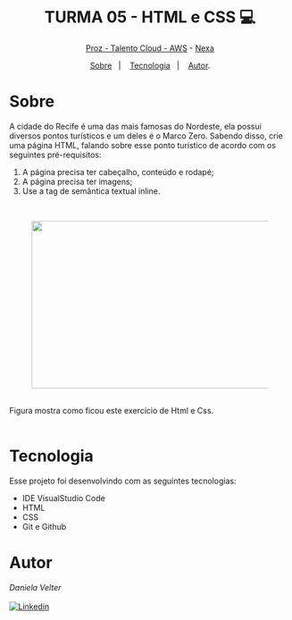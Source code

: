 <h1 align="center"> TURMA 05 -  HTML e CSS 💻 </h1>

<p align="center"> <a href="https://prozeducacao.com.br/" target="_blank">Proz - Talento Cloud - </a><a href="https://aws.amazon.com/pt/" target="_blank">AWS</a> - <a href="https://www.nexaresources.com/" target="_blank">Nexa</a> </p>

<p align="center">
<a href="#sobre">Sobre</a>&nbsp;&nbsp;&nbsp|&nbsp;&nbsp;&nbsp;
<a href="#tecnologia">Tecnologia</a>&nbsp;&nbsp;&nbsp|&nbsp;&nbsp;&nbsp;
<a href="#autor">Autor</a>.</p>

# Sobre
A cidade do Recife é uma das mais famosas do Nordeste, ela possui diversos pontos turísticos e um deles é o Marco Zero. Sabendo disso, crie uma página HTML, falando sobre esse ponto turístico de acordo com os seguintes pré-requisitos:

1.  A página precisa ter cabeçalho, conteúdo e rodapé;
2.  A página precisa ter imagens;
3.  Use a tag de semântica textual inline.

<br>


  <figure align="center">
<img src="https://github.com/Daniela2319/proz-talento-cloud-aws-nexa/assets/106537496/6814d0cc-c3e4-49d9-a94c-1ca54ae6adea" height="300" width="500">
  </figure>
  <br>
 <figcaption>Figura mostra como ficou este exercício de Html e Css.</figcaption>
 
<br>

# Tecnologia

Esse projeto foi desenvolvindo com as seguintes tecnologias:

- IDE VisualStudio Code
- HTML
- CSS
- Git e Github

# Autor

_Daniela Velter_
<br>
<br>
[![Linkedin](https://img.shields.io/badge/DANIELA-0077B5?style=for-the-badge&logo=linkedin&logoColor=white)](https://www.linkedin.com/in/daniela-velter-231485f/)




